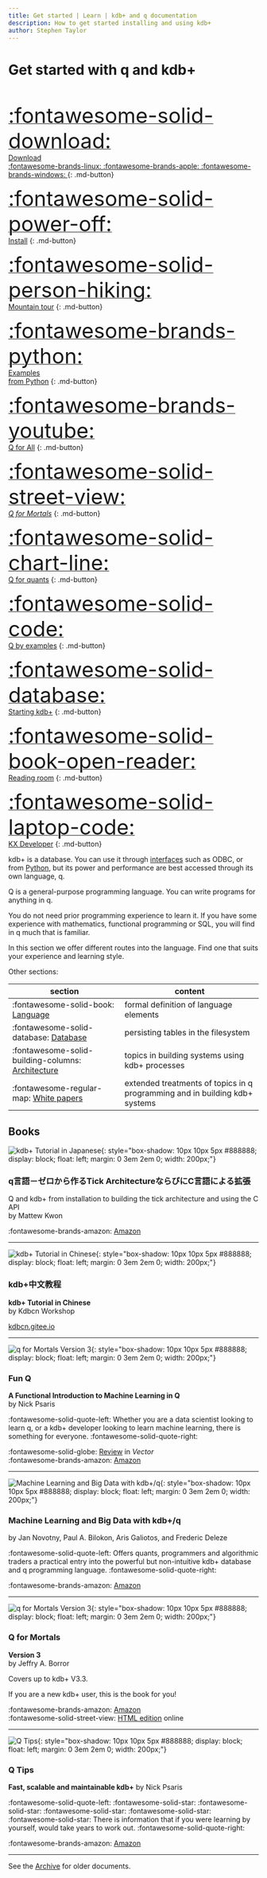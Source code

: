 ```yaml
---
title: Get started | Learn | kdb+ and q documentation
description: How to get started installing and using kdb+
author: Stephen Taylor
---
```

# Get started with q and kdb+



<div style="clear: both">&nbsp;</div>

<div id="kx-home-page-grid" markdown="1">

[<span style="font-size: 3em">:fontawesome-solid-download:</span>
<br/>
Download<br/>
:fontawesome-brands-linux: :fontawesome-brands-apple: :fontawesome-brands-windows: ](https://kx.com/download-kdb/ "Download free kdb+ for non-commercial use")
{: .md-button}

[<span style="font-size: 3em">:fontawesome-solid-power-off:</span><br/>
Install](install.md "How to install kdb+")
{: .md-button}

[<span style="font-size: 3em">:fontawesome-solid-person-hiking:</span><br/>
Mountain tour](tour/index.md "A one-page rapid tour of the q language")
{: .md-button}

[<span style="font-size: 3em">:fontawesome-brands-python:</span><br/>
Examples<br>from Python](python/examples/index.md "Examples from Python")
{: .md-button}

[<span style="font-size: 3em">:fontawesome-brands-youtube:</span><br/>
Q for All](q-for-all.md "Video tutorials by Jeffry Borror")
{: .md-button}

[<span style="font-size: 3em">:fontawesome-solid-street-view:</span><br/>
_Q for Mortals_](/q4m3/ "The classic textboox for kdb+, now in its 3rd edition")
{: .md-button}

[<span style="font-size: 3em">:fontawesome-solid-chart-line:</span><br/>
Q for quants](brief-introduction.md "A q tutorial for analysts and quants")
{: .md-button}

[<span style="font-size: 3em">:fontawesome-solid-code:</span><br/>
Q by examples](q-by-examples.md "An introduction to q through examples")
{: .md-button}

[<span style="font-size: 3em">:fontawesome-solid-database:</span><br/>
Starting kdb+](startingkdb/index.md "Getting started on real-time and historical database")
{: .md-button}

[<span style="font-size: 3em">:fontawesome-solid-book-open-reader:</span><br/>
Reading room](reading/index.md "Example programs for study")
{: .md-button}

[<span style="font-size: 3em">:fontawesome-solid-laptop-code:</span><br/>
KX Developer](/developer/ "Download and install the free IDE, KX Developer")
{: .md-button}

</div>

kdb+ is a database. You can use it through [interfaces](../interfaces/index.md) such as ODBC, or from [Python](https://code.kx.com/pykx), but its power and performance are best accessed through its own language, q.

Q is a general-purpose programming language. You can write programs for anything in q. 

You do not need prior programming experience to learn it. 
If you have some experience with mathematics, functional programming or SQL, you will find in q much that is familiar. 

In this section we offer different routes into the language.
Find one that suits your experience and learning style.

Other sections:

section | content
--------|--------
:fontawesome-solid-book: [Language](../ref/index.md) | formal definition of  language elements
:fontawesome-solid-database:  [Database](../database/index.md)  | persisting tables in the filesystem 
:fontawesome-solid-building-columns: [Architecture](../architecture/index.md) | topics in building systems using kdb+ processes 
:fontawesome-regular-map: [White papers](../wp/index.md) | extended treatments of topics in q programming and in building kdb+ systems


## Books

![kdb+ Tutorial in Japanese](../img/51MFB56Y0ZL.jpg){: style="box-shadow: 10px 10px 5px #888888; display: block; float: left; margin: 0 3em 2em 0; width: 200px;"}

### q言語－ゼロから作るTick ArchitectureならびにC言語による拡張

Q and kdb+ from installation to building the tick architecture and using the C API
<br>
by Mattew Kwon

:fontawesome-brands-amazon:
[Amazon](https://www.amazon.co.jp/-/en/Mattew-Kwon-ebook/dp/B09MZGSGVW/)

<hr style="clear: both">

![kdb+ Tutorial in Chinese](../img/kdbcn.jpg){: style="box-shadow: 10px 10px 5px #888888; display: block; float: left; margin: 0 3em 2em 0; width: 200px;"}

### kdb+中文教程

**kdb+ Tutorial in Chinese**
<br>
by Kdbcn Workshop

[kdbcn.gitee.io](https://kdbcn.gitee.io/)

<hr style="clear: both">

![q for Mortals Version 3](../img/funq.jpg){: style="box-shadow: 10px 10px 5px #888888; display: block; float: left; margin: 0 3em 2em 0; width: 200px;"}

### Fun Q

**A Functional Introduction to Machine Learning in Q**
<br>
by Nick Psaris

:fontawesome-solid-quote-left:
Whether you are a data scientist looking to learn q, or a kdb+ developer looking to learn machine learning, there is something for everyone.
:fontawesome-solid-quote-right:

:fontawesome-solid-globe: 
[Review](https://vector.org.uk/book-review-fun-q-a-functional-introduction-to-machine-learning-in-q/) in _Vector_
<br>
:fontawesome-brands-amazon:
[Amazon](https://www.amazon.com/dp/1734467509)

<hr style="clear: both">

![Machine Learning and Big Data with kdb+/q](../img/mlabd.jpg){: style="box-shadow: 10px 10px 5px #888888; display: block; float: left; margin: 0 3em 2em 0; width: 200px;"}

### Machine Learning and Big Data with kdb+/q

by Jan Novotny, Paul A. Bilokon, Aris Galiotos, and Frederic Deleze

:fontawesome-solid-quote-left:
Offers quants, programmers and algorithmic traders a practical entry into the powerful but non-intuitive kdb+ database and q programming language. 
:fontawesome-solid-quote-right:

:fontawesome-brands-amazon:
[Amazon](https://www.amazon.co.uk/Machine-Learning-Data-Wiley-Finance/dp/1119404754/ref=sr_1_1?dchild=1&keywords=Machine+Learning+and+Big+data+with+kdb%2B%2Fq)

<hr style="clear: both">

![q for Mortals Version 3](../img/qfm3.jpg){: style="box-shadow: 10px 10px 5px #888888; display: block; float: left; margin: 0 3em 2em 0; width: 200px;"}

### Q for Mortals

**Version 3**
<br>
by Jeffry A. Borror

Covers up to kdb+ V3.3. 

If you are a new kdb+ user, this is the book for you!

:fontawesome-brands-amazon:
[Amazon](https://www.amazon.com/Mortals-Version-Introduction-Programming/dp/0692573674/)
<br>:fontawesome-solid-street-view:
[HTML edition](/q4m3/) online

<hr style="clear: both">

![Q Tips](../img/qtips.jpg){: style="box-shadow: 10px 10px 5px #888888; display: block; float: left; margin: 0 3em 2em 0; width: 200px;"}

### Q Tips

**Fast, scalable and maintainable kdb+**
by Nick Psaris

:fontawesome-solid-quote-left:
:fontawesome-solid-star:
:fontawesome-solid-star:
:fontawesome-solid-star:
:fontawesome-solid-star:
:fontawesome-solid-star:
There is information that if you were learning by yourself, would take years to work out.
:fontawesome-solid-quote-right:

:fontawesome-brands-amazon:
[Amazon](https://www.amazon.co.uk/d/Books/Tips-Fast-Scalable-Maintainable-Kdb/9881389909/)

<hr style="clear: both">


See the [Archive](archive.md) for older documents.
